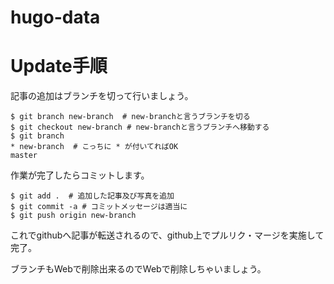# hugo-data

# Update手順
記事の追加はブランチを切って行いましょう。

```
$ git branch new-branch  # new-branchと言うブランチを切る
$ git checkout new-branch # new-branchと言うブランチへ移動する
$ git branch
* new-branch  # こっちに * が付いてればOK
master
```

作業が完了したらコミットします。

```
$ git add .  # 追加した記事及び写真を追加
$ git commit -a # コミットメッセージは適当に
$ git push origin new-branch
```

これでgithubへ記事が転送されるので、github上でプルリク・マージを実施して完了。

ブランチもWebで削除出来るのでWebで削除しちゃいましょう。
